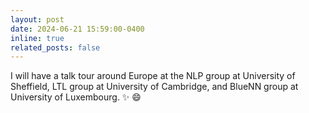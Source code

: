 ```yaml
---
layout: post
date: 2024-06-21 15:59:00-0400
inline: true
related_posts: false
---
```


I will have a talk tour around Europe at the NLP group at University of Sheffield, LTL group at University of Cambridge, and BlueNN group at University of Luxembourg. :sparkles: :smile:
